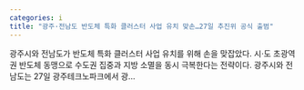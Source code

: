 ```yaml
---
categories: i
title: "광주·전남도 반도체 특화 클러스터 사업 유치 맞손…27일 추진위 공식 출범"
---
```

광주시와 전남도가 반도체 특화 클러스터 사업 유치를 위해 손을 맞잡았다. 시·도 초광역권 반도체 동맹으로 수도권 집중과 지방 소멸을 동시 극복한다는 전략이다. 광주시와 전남도는 27일 광주테크노파크에서 광...
